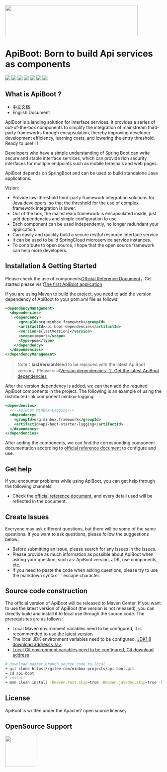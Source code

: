 <img src="https://apiboot.minbox.org/img/apiboot-colorful.png" height="100" width="426"/>

# ApiBoot: Born to build Api services as components

[![](https://www.travis-ci.org/hengboy/api-boot.svg?branch=master)](https://www.travis-ci.org/github/minbox-projects/api-boot)
[![](https://codecov.io/gh/minbox-projects/api-boot/branch/master/graph/badge.svg)](https://codecov.io/gh/minbox-projects/api-boot)
[![](https://badges.gitter.im/api-boot/community.svg)](https://gitter.im/api-boot/community?utm_source=badge&utm_medium=badge&utm_campaign=pr-badge)
[![](https://img.shields.io/badge/link-官方文档-green.svg?style=flat-square)](https://apiboot.minbox.io)
[![](https://img.shields.io/maven-central/v/org.minbox.framework/api-boot.svg?label=Maven%20Central)](https://search.maven.org/search?q=g:org.minbox.framework)
[![](https://img.shields.io/badge/License-Apache%202.0-green.svg)](https://github.com/weibocom/motan/blob/master/LICENSE)
![](https://img.shields.io/badge/JDK-1.8+-green.svg)

## What is ApiBoot ?

- [中文文档](https://github.com/minbox-projects/api-boot/blob/master/README.zh-CN.md)
- English Document

ApiBoot is a landing solution for interface services. 
It provides a series of out-of-the-box components to simplify the integration of mainstream third-party frameworks through encapsulation, 
thereby improving developer development efficiency, learning costs, and lowering the entry threshold. Ready to use! ! !

Developers who have a simple understanding of Spring Boot can write secure and stable interface services, which can provide rich security interfaces for multiple endpoints such as mobile terminals and web pages.

ApiBoot depends on SpringBoot and can be used to build standalone Java applications.

Vision:

- Provide low-threshold third-party framework integration solutions for Java developers, so that the threshold for the use of complex framework integration is lower.
- Out of the box, the mainstream framework is encapsulated inside, just add dependencies and simple configuration to use.
- Each component can be used independently, no longer redundant your application.
- Can easily and quickly build a secure restful resource interface service.
- It can be used to build SpringCloud microservice service instances.
- To contribute to open source, I hope that the open source framework can help more developers.

## Installation & Getting Started

Please check the use of components<a href="https://apiboot.minbox.org" target="_blank">Official Reference Document</a>，Get started please visit<a href="https://apiboot.minbox.org/zh-cn/docs/quick-start.html" target="_blank">The first ApiBoot application</a>

If you are using Maven to build the project, you need to add the version dependency of ApiBoot to your pom.xml file as follows:

```xml
<dependencyManagement>
  <dependencies>
    <dependency>
      <groupId>org.minbox.framework</groupId>
      <artifactId>api-boot-dependencies</artifactId>
      <version>${lastVersion}</version>
      <scope>import</scope>
      <type>pom</type>
    </dependency>
  </dependencies>
</dependencyManagement>
```

> Note：**lastVersion**Need to be replaced with the latest ApiBoot version，Please visit<a href="https://apiboot.minbox.org/zh-cn/docs/version-rely.html" target="_blank">Version dependencies- 2. Get the latest ApiBoot dependencies</a>

After the version dependency is added, we can then add the required ApiBoot components in the project. The following is an example of using the distributed link component minbox-logging:

```xml
<dependencies>
  <!--ApiBoot MinBox Logging-->
  <dependency>
    <groupId>org.minbox.framework</groupId>
    <artifactId>api-boot-starter-logging</artifactId>
  </dependency>
</dependencies>
```

After adding the components, we can find the corresponding component documentation according to <a href="https://apiboot.minbox.org" target="_blank">official reference document</a> to configure and use.

## Get help

If you encounter problems while using ApiBoot, you can get help through the following channels!

- Check the <a href="https://apiboot.minbox.org" target="_blank">official reference document</a>, and every detail used will be reflected in the document.

## Create Issues

Everyone may ask different questions, but there will be some of the same questions. If you want to ask questions, please follow the suggestions below:

- Before submitting an issue, please search for any issues in the issues.
- Please provide as much information as possible about ApiBoot when asking your question, such as: ApiBoot version, JDK, use components, etc.
- If you need to paste the code when asking questions, please try to use the markdown syntax ``` escape character.

## Source code construction

The official version of ApiBoot will be released to Maven Center. If you want to use the latest version of ApiBoot (the version is not released), you can directly build and install it to local use through the source code. The prerequisites are as follows:

- Local Maven environment variables need to be configured, it is recommended to <a href="https://maven.apache.org/download.cgi" target="_blank">use the latest version</a>
- The local JDK environment variables need to be configured, <a href="https://www.oracle.com/technetwork/java/javase/downloads/jdk8-downloads-2133151.html" target="_blank">JDK1.8 download address< /a>
- Local Git environment variables need to be configured, <a href="https://git-scm.com/downloads" target="_blank">Git download address</a>

```sh
# Download master branch source code to local
➜ git clone https://gitee.com/minbox-projects/api-boot.git
➜ cd api-boot
# install
➜ mvn clean install -Dmaven.test.skip=true -Dmaven.javadoc.skip=true -Dgpg.skip
```

## License

ApiBoot is written under the Apache2 open source license。

## OpenSource Support

<a href="https://www.jetbrains.com/?from=api-boot"><img src="https://apiboot.minbox.org/img/jetbrains.png" width="100" heith="100"/></a>


